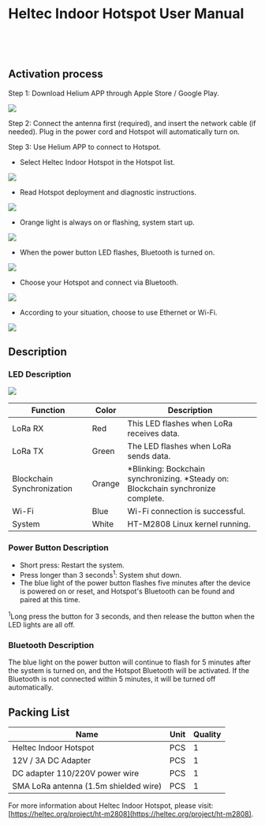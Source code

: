 # Heltec Indoor Hotspot User Manual

```warning:: After the machine is connected to the network (either by inserting the network cable before the Helium APP connection, or after configuring the Wi-Fi through the Helium APP), it will start to update the firmware of the miner and start to synchronize the blockchain. If the power is cut off at this time, a system error may occur.

```

```warning:: Please press and hold the shutdown button to shut down. Direct power failure may damage the eMMC.

```

&nbsp;

## Activation process

Step 1: Download Helium APP through Apple Store / Google Play.

![](img/manual/01.png)

Step 2: Connect the antenna first (required), and insert the network cable (if needed). Plug in the power cord and Hotspot will automatically turn on.

Step 3: Use Helium APP to connect to Hotspot.

- Select Heltec Indoor Hotspot in the Hotspot list.

![](img/manual/02.png)

- Read Hotspot deployment and diagnostic instructions.

![](img/manual/03.png)

- Orange light is always on or flashing, system start up.

![](img/manual/04.png)

- When the power button LED flashes, Bluetooth is turned on.

![](img/manual/05.png)

- Choose your Hotspot and connect via Bluetooth.

![](img/manual/06.png)

- According to your situation, choose to use Ethernet or Wi-Fi.

![](img/manual/07.png)

## Description

### LED Description

![](img/manual/08.png)

| Function                   | Color  | Description                                                  |
| -------------------------- | ------ | ------------------------------------------------------------ |
| LoRa RX                    | Red    | This LED flashes when LoRa receives data.                    |
| LoRa TX                    | Green  | The LED flashes when LoRa sends data.                        |
| Blockchain Synchronization | Orange | *Blinking: Bockchain synchronizing.      *Steady on: Blockchain synchronize complete. |
| Wi-Fi                      | Blue   | Wi-Fi connection is successful.                              |
| System                     | White  | HT-M2808 Linux kernel running.                               |

### Power Button Description

- Short press: Restart the system.
- Press longer than 3 seconds<sup>1</sup>: System shut down.
- The blue light of the power button flashes five minutes after the device is powered on or reset, and Hotspot's Bluetooth can be found and paired at this time.

<sup>1</sup>Long press the button for 3 seconds, and then release the button when the LED lights are all off.

### Bluetooth Description

The blue light on the power button will continue to flash for 5 minutes after the system is turned on, and the Hotspot Bluetooth will be activated. If the Bluetooth is not connected within 5 minutes, it will be turned off automatically.

## Packing List

| Name                                  | Unit | Quality |
| ------------------------------------- | ---- | ------- |
| Heltec Indoor Hotspot                 | PCS  | 1       |
| 12V / 3A DC Adapter                   | PCS  | 1       |
| DC adapter 110/220V power wire        | PCS  | 1       |
| SMA LoRa antenna (1.5m shielded wire) | PCS  | 1       |



For more information about Heltec Indoor Hotspot, please visit: [https://heltec.org/project/ht-m2808](https://heltec.org/project/ht-m2808).

